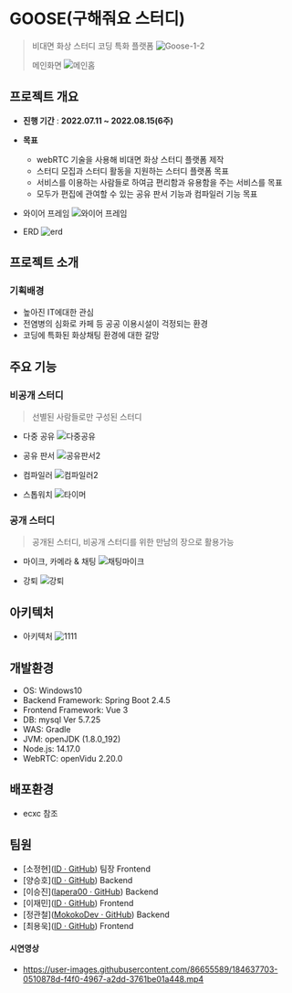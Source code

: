 # GOOSE(구해줘요 스터디)

>비대면 화상 스터디 코딩 특화 플랫폼 
![Goose-1-2](https://user-images.githubusercontent.com/86655589/184588991-bb65717d-ff72-40fc-8e3a-c8eb15819df4.png)
>
>
>메인화면
![메인홈](https://user-images.githubusercontent.com/86655589/184629331-e87e00d5-887a-4e07-8706-4d1d7eebeeb5.png)

## 프로젝트 개요

- **진행 기간** : **2022.07.11 ~ 2022.08.15(6주)**

- **목표**
  - webRTC 기술을 사용해 비대면 화상 스터디 플랫폼 제작
  - 스터디 모집과 스터디 활동을 지원하는 스터디 플랫폼 목표
  - 서비스를 이용하는 사람들로 하여금 편리함과 유용함을 주는 서비스를 목표
  - 모두가 편집에 관여할 수 있는 공유 판서 기능과 컴파일러 기능 목표
  

- 와이어 프레임
![와이어 프레임](https://user-images.githubusercontent.com/86655589/184591676-be098f63-7a07-45b8-9504-15e97387f857.png)

- ERD
![erd](https://user-images.githubusercontent.com/86655589/184592347-b8b6a17a-62b9-4272-a5e8-e2c31e3e8365.png)



## 프로젝트 소개

### 기획배경

- 높아진 IT에대한 관심
- 전염병의 심화로 카페 등 공공 이용시설이 걱정되는 환경
- 코딩에 특화된 화상채팅 환경에 대한 갈망



## 주요 기능



### 비공개 스터디
> 선별된 사람들로만 구성된 스터디
- 다중 공유
![다중공유](https://user-images.githubusercontent.com/86655589/184599253-53cc9fe8-e0fa-44aa-b0ec-9ea65eb2af98.gif)

- 공유 판서
![공유판서2](https://user-images.githubusercontent.com/86655589/184804050-9d157aeb-6e8f-4af8-a140-927a6b2f9819.gif)

- 컴파일러
![컴파일러2](https://user-images.githubusercontent.com/86655589/184805481-5aa2c663-4c12-4871-acfd-704e0b2dae4e.gif)


- 스톱워치
![타이머](https://user-images.githubusercontent.com/86655589/184599763-33ef3ac7-511f-40b3-a8eb-f179001d7755.gif)



### 공개 스터디
> 공개된 스터디, 비공개 스터디를 위한 만남의 장으로 활용가능
- 마이크, 카메라 & 채팅
![채팅마이크](https://user-images.githubusercontent.com/86655589/184601420-d76bbf40-e8ac-4598-87af-4fb07c8afe03.gif)

- 강퇴
![강퇴](https://user-images.githubusercontent.com/86655589/184600601-61132c9f-a554-4740-882c-a90c7ee5af81.gif)



## 아키텍처
- 아키텍처
![1111](https://user-images.githubusercontent.com/86655589/184800962-77e8e8d0-553e-4289-b9a4-1b857b7b0b08.jpg)



## 개발환경
- OS: Windows10
- Backend Framework: Spring Boot 2.4.5
- Frontend Framework: Vue 3
- DB: mysql Ver 5.7.25
- WAS: Gradle
- JVM: openJDK (1.8.0_192)
- Node.js: 14.17.0
- WebRTC: openVidu 2.20.0

## 배포환경
- ecxc 참조

## 팀원

- [소정현]([ID · GitHub](https://github.com/)) 팀장 Frontend
- [양승호]([ID · GitHub](https://github.com/)) Backend
- [이승진]([lapera00 · GitHub](https://github.com/lapera00)) Backend
- [이재민]([ID · GitHub](https://github.com/)) Frontend
- [정관철]([MokokoDev · GitHub](https://github.com/MokokoDev)) Backend
- [최용욱]([ID · GitHub](https://github.com/)) Frontend


#### 시연영상
- https://user-images.githubusercontent.com/86655589/184637703-0510878d-f4f0-4967-a2dd-3761be01a448.mp4
